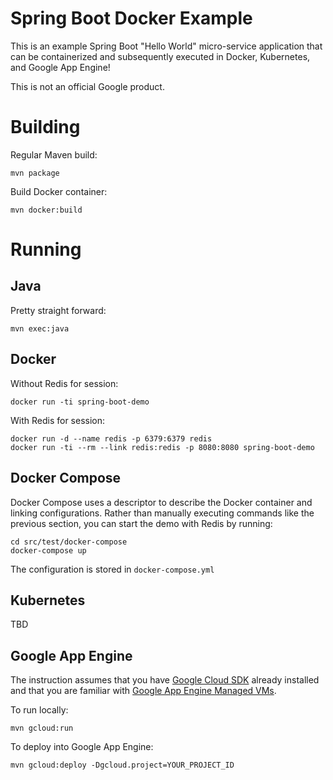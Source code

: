 <!--
  Copyright 2015 Google Inc. All Rights Reserved.

  Licensed under the Apache License, Version 2.0 (the "License");
  you may not use this file except in compliance with the License.
  You may obtain a copy of the License at

      http://www.apache.org/licenses/LICENSE-2.0

  Unless required by applicable law or agreed to in writing, software
  distributed under the License is distributed on an "AS IS" BASIS,
  WITHOUT WARRANTIES OR CONDITIONS OF ANY KIND, either express or implied.
  See the License for the specific language governing permissions and
  limitations under the License.
-->

Spring Boot Docker Example
==========================
This is an example Spring Boot "Hello World" micro-service application that can be containerized and subsequently executed in Docker, Kubernetes, and Google App Engine!

This is not an official Google product.

Building
========
Regular Maven build:

    mvn package
    
Build Docker container:

    mvn docker:build

Running
=======
Java
----
Pretty straight forward:

    mvn exec:java

Docker
------
Without Redis for session:

    docker run -ti spring-boot-demo

With Redis for session:

    docker run -d --name redis -p 6379:6379 redis
    docker run -ti --rm --link redis:redis -p 8080:8080 spring-boot-demo

Docker Compose
--------------
Docker Compose uses a descriptor to describe the Docker container and linking configurations.
Rather than manually executing commands like the previous section, you can start the demo with Redis by running:

    cd src/test/docker-compose
    docker-compose up
    
The configuration is stored in `docker-compose.yml`

Kubernetes
----------
TBD

Google App Engine
-----------------
The instruction assumes that you have [Google Cloud SDK](https://cloud.google.com/sdk/) already installed and that you are familiar with [Google App Engine Managed VMs](https://cloud.google.com/appengine/docs/managed-vms/).

To run locally:

    mvn gcloud:run
    
To deploy into Google App Engine:

    mvn gcloud:deploy -Dgcloud.project=YOUR_PROJECT_ID
    
